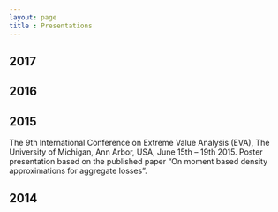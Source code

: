 ```yaml
---
layout: page
title : Presentations
---
```


## 2017

## 2016

## 2015
<p>The 9th International Conference on Extreme Value Analysis (EVA), The University of Michigan, Ann Arbor, USA, June 15th – 19th 2015. Poster presentation based on the published paper “On moment based density approximations for aggregate losses”.</p>

## 2014
